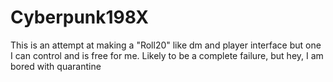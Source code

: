 # Cyberpunk198X
This is an attempt at making a "Roll20" like dm and player interface but one I
can control and is free for me. Likely to be a complete failure, but hey, I am
bored with quarantine
